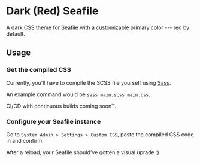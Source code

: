 # Dark (Red) Seafile

A dark CSS theme for [Seafile](https://seafile.com) with a customizable primary color --- red by default.

## Usage

### Get the compiled CSS

Currently, you'll have to compile the SCSS file yourself using [Sass](https://sass-lang.com).

An example command would be `sass main.scss main.css`.

CI/CD with continuous builds coming soon™.

### Configure your Seafile instance

Go to `System Admin > Settings > Custom CSS`, paste the compiled CSS code in and confirm.

After a reload, your Seafile should've gotten a visual uprade :)

